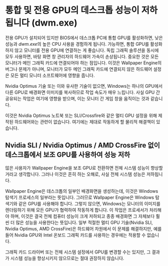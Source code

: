 # 통합 및 전용 GPU의 데스크톱 성능이 저하됩니다 (dwm.exe)

전용 GPU가 설치되어 있지만 BIOS에서 데스크톱 PC에 통합 GPU를 활성화하면, 낮은 성능과 *dwm.exe*의 높은 CPU 사용을 경험하게 됩니다. 가능하면, 통합 GPU를 활성화하지 않고 모니터를 전용 GPU에 연결하는 게 좋습니다. 독립 그래픽 솔루션을 동시에 모두 사용하면, 바탕 화면 창 관리자의 하드웨어 가속이 손상됩니다. 중요한 것은 모든 모니터가 메인 그래픽 카드에 연결되어야 하는 점입니다. 이것은 Wallpaper Engine의 버그나 문제가 아니며, 모니터가 모두 메인 그래픽 카드에 연결되지 않은 하드웨어 설정은 모든 멀티 모니터 소프트웨어에 영향을 줍니다.

Nvidia Optimus 기술 또는 이와 유사한 기술이 없으면, Windows는 하나의 GPU에서 다른 GPU로 배경화면 이미지를 복사하므로 작업 속도가 매우 느립니다. 사실 GPU 간 공유되는 작업은 여기에 영향을 받으며, 이는 모니터 간 게임 창을 움직이는 것과 같습니다.

이것은 Nvidia Optimus 노트북 또는 SLI/Crossfire와 같은 멀티 GPU 설정을 위해 제작된 하드웨어와는 관련이 없습니다. 여기에는 제대로 작동하게 할 물리적 해결책이 있습니다.

## Nvidia SLI / Nvidia Optimus / AMD CrossFire 없이 데스크톱에서 보조 GPU를 사용하여 성능 저하

많은 사용자가 Wallpaper Engine을 보조 GPU로 전환하면 전체 시스템 성능이 향상할 거라고 생각합니다. 그러나 이것은 흔히 하는 오해로, 사실 전체 시스템 성능은 저하됩니다.

Wallpaper Engine은 데스크톱의 일부인 배경화면을 생성하는데, 이것은 Windows 탐색기 프로세스의 일부라는 뜻입니다. 그러므로 Wallpaper Engine은 Windows 탐색기와 같은 GPU를 사용해야 합니다. 그렇지 않으면, Windows는 모니터의 이미지를 렌더링하기 위해 모든 GPU가 협력하여 작동하게 합니다. 이 작업은 프로세서가 처리해야 하며, 이것은 결국 전체 컴퓨터 성능이 크게 저하되고 종종 배경화면 그 자체보다 훨씬 더 많은 성능을 사용한다는 뜻입니다. 일부 적절한 멀티 GPU 기술(Nvidia SLI, Nvidia Optimus, AMD CrossFire)은 하드웨어 차원에서 이 문제를 해결하지만, 예를 들어 Nvidia GPU와 Intel 온보드 그래픽 카드를 사용하는 경우에는 적용할 수 없습니다.

그래픽 카드 드라이버 또는 전체 시스템 설정에서 GPU를 변경할 수는 있지만, 그 결과가 시스템 성능을 향상시키지 않으므로는 절대 권장하지 않습니다.